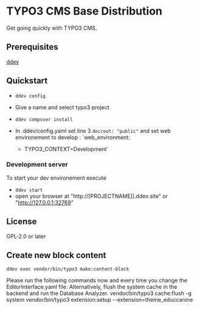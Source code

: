 # TYPO3 CMS Base Distribution

Get going quickly with TYPO3 CMS.

## Prerequisites

[ddev](https://ddev.readthedocs.io/en/stable/users/install/ddev-installation/#windows)

## Quickstart

* `ddev config`
* Give a name and select typo3 project
* `ddev composer install`

* In .ddev/config.yaml set line 3 `docroot: "public"` and set web environement to develop : 
  `web_environment:
    - TYPO3_CONTEXT=Development`

### Development server

To start your dev environement execute

* `ddev start`
* open your browser at "http://[PROJECTNAME]].ddev.site" or "http://127.0.0.1:32769"

## License

GPL-2.0 or later

## Create new block content
`ddev exec vendor/bin/typo3 make:content-block`

Please run the following commands now and every time you change the EditorInterface.yaml file.
Alternatively, flush the system cache in the backend and run the Database Analyzer.
vendor/bin/typo3 cache:flush -g system
vendor/bin/typo3 extension:setup --extension=theme_educcanine